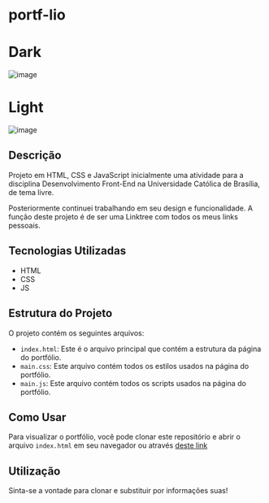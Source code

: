 
# portf-lio

# Dark 
![image](https://github.com/RaphaelLuizPH/portf-lio/assets/130625114/efe80c83-24f1-4d0d-9230-6bbddc7e7207) 
# Light 
![image](https://github.com/RaphaelLuizPH/portf-lio/assets/130625114/dcd57622-9012-4416-a75e-728b7c6828f8)



## Descrição

Projeto em HTML, CSS e JavaScript inicialmente uma atividade para a disciplina Desenvolvimento Front-End na Universidade Católica de Brasília, de tema livre. 

Posteriormente continuei trabalhando em seu design e funcionalidade. A função deste projeto é de ser uma Linktree com todos os meus links pessoais.

## Tecnologias Utilizadas

- HTML
- CSS
- JS

## Estrutura do Projeto

O projeto contém os seguintes arquivos:

- `index.html`: Este é o arquivo principal que contém a estrutura da página do portfólio.
- `main.css`: Este arquivo contém todos os estilos usados na página do portfólio.
- `main.js`: Este arquivo contém todos os scripts usados na página do portfólio.

## Como Usar

Para visualizar o portfólio, você pode clonar este repositório e abrir o arquivo `index.html` em seu navegador ou através [deste link](https://raphaelluizph.github.io/portf-lio/)

## Utilização

Sinta-se a vontade para clonar e substituir por informações suas!
